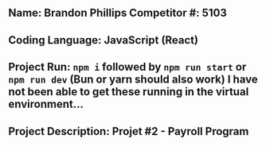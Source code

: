 Name: Brandon Phillips
Competitor #: 5103
---
Coding Language: JavaScript (React)
---
Project Run: `npm i` followed by `npm run start` or `npm run dev` (Bun or yarn should also work) I have not been able to get these running in the virtual environment...
---
Project Description: Projet #2 - Payroll Program
---

